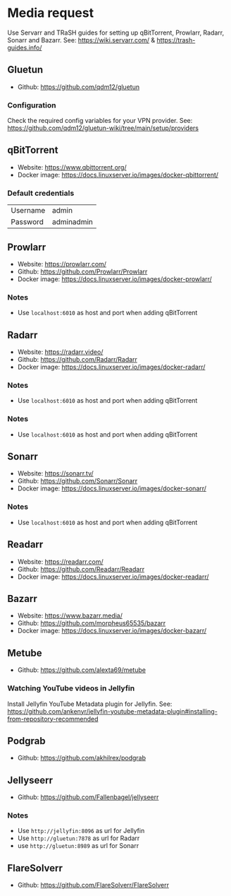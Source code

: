 # Media request

Use Servarr and TRaSH guides for setting up qBitTorrent, Prowlarr, Radarr, Sonarr and Bazarr. See: https://wiki.servarr.com/ & https://trash-guides.info/

## Gluetun

- Github: https://github.com/qdm12/gluetun

### Configuration

Check the required config variables for your VPN provider. See: https://github.com/qdm12/gluetun-wiki/tree/main/setup/providers

## qBitTorrent

- Website: https://www.qbittorrent.org/
- Docker image: https://docs.linuxserver.io/images/docker-qbittorrent/

### Default credentials

|          |            |
|----------|------------|
| Username | admin      |
| Password | adminadmin |


## Prowlarr

- Website: https://prowlarr.com/
- Github: https://github.com/Prowlarr/Prowlarr
- Docker image: https://docs.linuxserver.io/images/docker-prowlarr/

### Notes

- Use `localhost:6010` as host and port when adding qBitTorrent

## Radarr

- Website: https://radarr.video/
- Github: https://github.com/Radarr/Radarr
- Docker image: https://docs.linuxserver.io/images/docker-radarr/

### Notes

- Use `localhost:6010` as host and port when adding qBitTorrent

### Notes

- Use `localhost:6010` as host and port when adding qBitTorrent

## Sonarr

- Website: https://sonarr.tv/
- Github: https://github.com/Sonarr/Sonarr
- Docker image: https://docs.linuxserver.io/images/docker-sonarr/

### Notes

- Use `localhost:6010` as host and port when adding qBitTorrent

## Readarr

- Website: https://readarr.com/
- Github: https://github.com/Readarr/Readarr
- Docker image: https://docs.linuxserver.io/images/docker-readarr/

## Bazarr

- Website: https://www.bazarr.media/
- Github: https://github.com/morpheus65535/bazarr
- Docker image: https://docs.linuxserver.io/images/docker-bazarr/

## Metube

- Github: https://github.com/alexta69/metube

### Watching YouTube videos in Jellyfin

Install Jellyfin YouTube Metadata plugin for Jellyfin. See: https://github.com/ankenyr/jellyfin-youtube-metadata-plugin#installing-from-repository-recommended

## Podgrab

- Github: https://github.com/akhilrex/podgrab

## Jellyseerr

- Github: https://github.com/Fallenbagel/jellyseerr

### Notes

- Use `http://jellyfin:8096` as url for Jellyfin
- Use `http://gluetun:7878` as url for Radarr
- use `http://gluetun:8989` as url for Sonarr

## FlareSolverr

- Github: https://github.com/FlareSolverr/FlareSolverr
